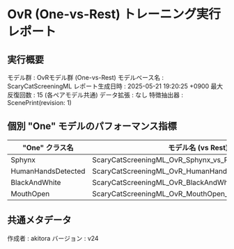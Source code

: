 # OvR (One-vs-Rest) トレーニング実行レポート

## 実行概要
モデル群         : OvRモデル群 (One-vs-Rest)
モデルベース名   : ScaryCatScreeningML
レポート生成日時   : 2025-05-21 19:20:25 +0900
最大反復回数     : 15 (各ペアモデル共通)
データ拡張       : なし
特徴抽出器       : ScenePrint(revision: 1)

## 個別 "One" モデルのパフォーマンス指標
| "One" クラス名 | モデル名 (vs Rest) | 検証正解率 | 再現率 | 適合率 |
|----------------|----------------------|--------------|----------|----------|
| Sphynx | ScaryCatScreeningML_OvR_Sphynx_vs_Rest_v24 | 9375.00% | 87.50% | 100.00% |
| HumanHandsDetected | ScaryCatScreeningML_OvR_HumanHandsDetected_vs_Rest_v24 | 8500.00% | 90.00% | 81.82% |
| BlackAndWhite | ScaryCatScreeningML_OvR_BlackAndWhite_vs_Rest_v24 | 9285.71% | 92.86% | 92.86% |
| MouthOpen | ScaryCatScreeningML_OvR_MouthOpen_vs_Rest_v24 | 5714.29% | 57.14% | 57.14% |

## 共通メタデータ
作成者            : akitora
バージョン        : v24
